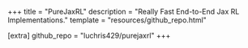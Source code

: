+++
title = "PureJaxRL"
description = "Really Fast End-to-End Jax RL Implementations."
template = "resources/github_repo.html"

[extra]
github_repo = "luchris429/purejaxrl"
+++
